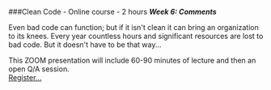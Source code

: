 ###Clean Code - Online course - 2 hours
***Week 6:  Comments***

Even bad code can function; but if it isn't clean it can bring an organization 
to its knees. Every year countless hours and significant resources are lost 
to bad code. But it doesn't have to be that way...

This ZOOM presentation
will include 60-90 minutes of lecture and then an open Q/A session.  
[Register...](https://www.eventbrite.com/e/clean-code-wednesday-webinar-6-weeks-with-uncle-bob-registration-166539314573?aff=ebdsoporgprofile)
